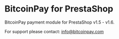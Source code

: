 BitcoinPay for PrestaShop
=========================

BitcoinPay payment module for PrestaShop v1.5 - v1.6.

For support please contact: info@bitcoinpay.com